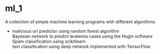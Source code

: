 # ml_1

A collection of simple machine learning programs with different algorithms </br>
* malicious url predictor using random forest algorithm </br>
Bayesian network to predict leukemia cases using the Hugin software </br>
Spam classification using scikitlearn  </br>
text classification using deep network implemented with TensorFlow  </br>
